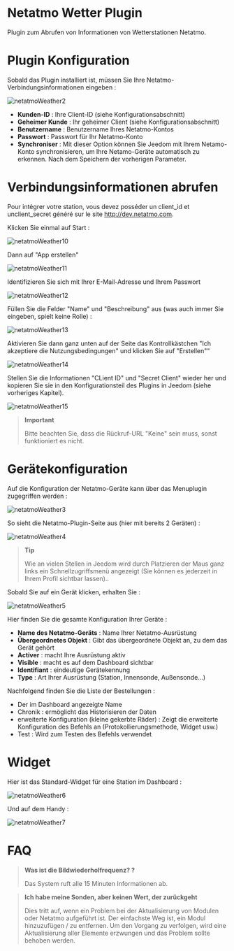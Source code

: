 # Netatmo Wetter Plugin

Plugin zum Abrufen von Informationen von Wetterstationen Netatmo.

# Plugin Konfiguration

Sobald das Plugin installiert ist, müssen Sie Ihre Netatmo-Verbindungsinformationen eingeben :

![netatmoWeather2](../images/netatmoWeather2.png)

-   **Kunden-ID** : Ihre Client-ID (siehe Konfigurationsabschnitt)
-   **Geheimer Kunde** : Ihr geheimer Client (siehe Konfigurationsabschnitt)
-   **Benutzername** : Benutzername Ihres Netatmo-Kontos
-   **Passwort** : Passwort für Ihr Netatmo-Konto
-   **Synchroniser** : Mit dieser Option können Sie Jeedom mit Ihrem Netamo-Konto synchronisieren, um Ihre Netamo-Geräte automatisch zu erkennen. Nach dem Speichern der vorherigen Parameter.

# Verbindungsinformationen abrufen

Pour intégrer votre station, vous devez posséder un client\_id et unclient\_secret généré sur le site <http://dev.netatmo.com>.

Klicken Sie einmal auf Start :

![netatmoWeather10](../images/netatmoWeather10.png)

Dann auf "App erstellen"

![netatmoWeather11](../images/netatmoWeather11.png)

Identifizieren Sie sich mit Ihrer E-Mail-Adresse und Ihrem Passwort

![netatmoWeather12](../images/netatmoWeather12.png)

Füllen Sie die Felder "Name" und "Beschreibung" aus (was auch immer Sie eingeben, spielt keine Rolle) :

![netatmoWeather13](../images/netatmoWeather13.png)

Aktivieren Sie dann ganz unten auf der Seite das Kontrollkästchen "Ich akzeptiere die Nutzungsbedingungen" und klicken Sie auf "Erstellen""

![netatmoWeather14](../images/netatmoWeather14.png)

Stellen Sie die Informationen "CLient ID" und "Secret Client" wieder her und kopieren Sie sie in den Konfigurationsteil des Plugins in Jeedom (siehe vorheriges Kapitel).

![netatmoWeather15](../images/netatmoWeather15.png)

> **Important**
>
> Bitte beachten Sie, dass die Rückruf-URL "Keine" sein muss, sonst funktioniert es nicht.

# Gerätekonfiguration

Auf die Konfiguration der Netatmo-Geräte kann über das Menuplugin zugegriffen werden :

![netatmoWeather3](../images/netatmoWeather3.png)

So sieht die Netatmo-Plugin-Seite aus (hier mit bereits 2 Geräten) :

![netatmoWeather4](../images/netatmoWeather4.png)

> **Tip**
>
> Wie an vielen Stellen in Jeedom wird durch Platzieren der Maus ganz links ein Schnellzugriffsmenü angezeigt (Sie können es jederzeit in Ihrem Profil sichtbar lassen)..

Sobald Sie auf ein Gerät klicken, erhalten Sie :

![netatmoWeather5](../images/netatmoWeather5.png)

Hier finden Sie die gesamte Konfiguration Ihrer Geräte :

-   **Name des Netatmo-Geräts** : Name Ihrer Netatmo-Ausrüstung
-   **Übergeordnetes Objekt** : Gibt das übergeordnete Objekt an, zu dem das Gerät gehört
-   **Activer** : macht Ihre Ausrüstung aktiv
-   **Visible** : macht es auf dem Dashboard sichtbar
-   **Identifiant** : eindeutige Gerätekennung
-   **Type** : Art Ihrer Ausrüstung (Station, Innensonde, Außensonde…)

Nachfolgend finden Sie die Liste der Bestellungen :

-   Der im Dashboard angezeigte Name
-   Chronik : ermöglicht das Historisieren der Daten
-   erweiterte Konfiguration (kleine gekerbte Räder) : Zeigt die erweiterte Konfiguration des Befehls an (Protokollierungsmethode, Widget usw.)
-   Test : Wird zum Testen des Befehls verwendet

# Widget

Hier ist das Standard-Widget für eine Station im Dashboard :

![netatmoWeather6](../images/netatmoWeather6.png)

Und auf dem Handy :

![netatmoWeather7](../images/netatmoWeather7.png)

# FAQ

>**Was ist die Bildwiederholfrequenz? ?**
>
>Das System ruft alle 15 Minuten Informationen ab.

>**Ich habe meine Sonden, aber keinen Wert, der zurückgeht**
>
>Dies tritt auf, wenn ein Problem bei der Aktualisierung von Modulen oder Netatmo aufgeführt ist. Der einfachste Weg ist, ein Modul hinzuzufügen / zu entfernen. Um den Vorgang zu verfolgen, wird eine Aktualisierung aller Elemente erzwungen und das Problem sollte behoben werden.
